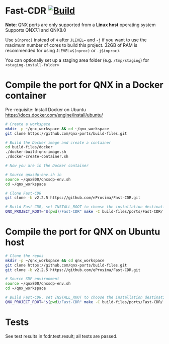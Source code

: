 # Fast-CDR [![Build](https://github.com/qnx-ports/build-files/actions/workflows/Fast-CDR.yml/badge.svg)](https://github.com/qnx-ports/build-files/actions/workflows/Fast-CDR.yml)

**Note**: QNX ports are only supported from a **Linux host** operating system
Supports QNX7.1 and QNX8.0

Use `$(nproc)` instead of `4` after `JLEVEL=` and `-j` if you want to use the maximum number of cores to build this project.
32GB of RAM is recommended for using `JLEVEL=$(nproc)` or `-j$(nproc)`.

You can optionally set up a staging area folder (e.g. `/tmp/staging`) for `<staging-install-folder>`

# Compile the port for QNX in a Docker container

Pre-requisite: Install Docker on Ubuntu https://docs.docker.com/engine/install/ubuntu/
```bash
# Create a workspace
mkdir -p ~/qnx_workspace && cd ~/qnx_workspace
git clone https://github.com/qnx-ports/build-files.git

# Build the Docker image and create a container
cd build-files/docker
./docker-build-qnx-image.sh
./docker-create-container.sh

# Now you are in the Docker container

# Source qnxsdp-env.sh in
source ~/qnx800/qnxsdp-env.sh
cd ~/qnx_workspace

# Clone Fast-CDR
git clone -b v2.2.5 https://github.com/eProsima/Fast-CDR.git

# Build Fast-CDR, set INSTALL_ROOT to choose the installation destination
QNX_PROJECT_ROOT="$(pwd)/Fast-CDR" make -C build-files/ports/Fast-CDR/ INSTALL_ROOT=<staging-install-folder> install -j4
```

# Compile the port for QNX on Ubuntu host

```bash
# Clone the repos
mkdir -p ~/qnx_workspace && cd qnx_workspace
git clone https://github.com/qnx-ports/build-files.git
git clone -b v2.2.5 https://github.com/eProsima/Fast-CDR.git

# Source SDP environment
source ~/qnx800/qnxsdp-env.sh
cd ~/qnx_workspace

# Build Fast-CDR, set INSTALL_ROOT to choose the installation destination
QNX_PROJECT_ROOT="$(pwd)/Fast-CDR" make -C build-files/ports/Fast-CDR/ INSTALL_ROOT=<staging-install-folder> install -j4
```

# Tests
See test results in fcdr.test.result; all tests are passed.